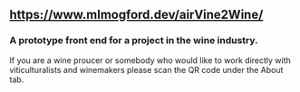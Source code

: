 ## https://www.mlmogford.dev/airVine2Wine/

### A prototype front end for a project in the wine industry. 

If you are a wine proucer or somebody who would like to work directly with viticulturalists and winemakers please scan the QR code under the About tab.
